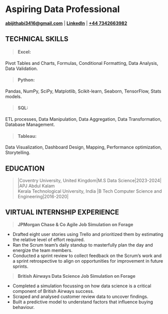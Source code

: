 # Aspiring Data Professional
**[abijithabi3416@gmail.com](mailto:abijithabi3416@gmail.com)** | 
**[LinkedIn](https://www.linkedin.com/in/abijithpandath/)** |
**[+44 7342663982](https://wa.me/message/NGSD2WRRP5W5F1)**

## TECHNICAL SKILLS

> #### Excel:
Pivot Tables and Charts, Formulas, Conditional Formatting, Data Analysis, Data Validation.<br>

> #### Python:
Pandas, NumPy, SciPy, Matplotlib, Scikit-learn, Seaborn, TensorFlow, Stats models.<br>

> #### SQL:
ETL processes, Data Manipulation, Data Aggregation, Data Transformation, Database Management.<br>

>#### Tableau:
Data Visualization, Dashboard Design, Mapping, Performance optimization, Storytelling.<br>

## EDUCATION					       		
> |Coventry University, United Kingdom|M.S Data Science|2023-2024|
> |APJ Abdul Kalam<br>Kerala Technological University, India |B Tech Computer Science and Engineering|2016-2020|


## VIRTUAL INTERNSHIP EXPERIENCE
>**JPMorgan Chase & Co Agile Job Simulation on Forage**
- Drafted eight user stories using Trello and prioritized them by estimating the relative level of effort required. 
- Ran the Scrum team’s daily standup to masterfully plan the day and energize the team members. 
- Conducted a sprint review to collect feedback on the Scrum’s work and a sprint retrospective to align on opportunities for improvement in future sprints.
 
>**British Airways Data Science Job Simulation on Forage**
- Completed a simulation focussing on how data science is a critical component of British Airways success. 
- Scraped and analysed customer review data to uncover findings. 
- Built a predictive model to understand factors that influence buying behaviour.
